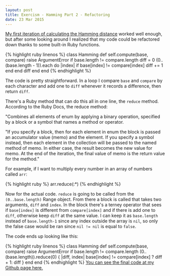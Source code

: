 ```yaml
---
layout: post
title: Exercism - Hamming Part 2 - Refactoring
date: 23 Mar 2015
---
```


[My first iteration of calculating the Hamming distance](/2015/03/19/Exercism-Hamming/) worked well enough, but after some looking around I realized that my code could be refactored down thanks to some built-in Ruby functions.

{% highlight ruby linenos %}
class Hamming
  def self.compute(base, compare)
    raise ArgumentError if base.length != compare.length
    diff = 0
    (0..(base.length - 1)).each do |index|
      if base[index] != compare[index]
        diff += 1
      end
    end
    diff
  end
end
{% endhighlight %}

The code is pretty straightforward. In a loop I compare  ``base`` and ``compare`` by each character and add one to ``diff`` whenever it records a difference, then return ``diff``.

There's a Ruby method that can do this all in one line, the ``reduce`` method. According to the Ruby Docs, the reduce method:

"Combines all elements of enum by applying a binary operation, specified by a block or a symbol that names a method or operator.

"If you specify a block, then for each element in enum the block is passed an accumulator value (memo) and the element. If you specify a symbol instead, then each element in the collection will be passed to the named method of memo. In either case, the result becomes the new value for memo. At the end of the iteration, the final value of memo is the return value for the method."

For example, if I want to multiply every number in an array of numbers called ``arr``:

{% highlight ruby %}
arr.reduce(:*)
{% endhighlight %}

Now for the actual code. ``reduce`` is going to be called from the ``(0..base.length)`` Range object. From there a block is called that takes two arguments, ``diff`` and ``index``. In the block there's a terney operator that sees if ``base[index]`` is different from ``compare[index]`` and if there is add one to ``diff``, otherwise keep ``diff`` at the same value. I can keep it as ``base.length`` instead of ``base.length-1`` since any index outside the array is ``nil``, so only the false case would be ran since ``nil != nil`` is equal to ``false``. 

The code ends up looking like this:

{% highlight ruby linenos %}
class Hamming
  def self.compute(base, compare)
    raise ArgumentError if base.length != compare.length
    (0..(base.length)).reduce(0) { |diff, index| base[index] != compare[index] ? diff + 1: diff }
  end
end
{% endhighlight %}
[You can see the final code at my Github page here.](https://github.com/crackedlcd/exercism-hamming)